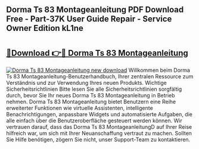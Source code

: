 ## Dorma Ts 83 Montageanleitung PDF Download Free - Part-37K User Guide Repair - Service Owner Edition kL1ne

# <h2><a href="http://df758l.blite.top/?on=Dorma+Ts+83+Montageanleitung">🔗Download 👉🔴 Dorma Ts 83 Montageanleitung</a></h2>

[![Dorma Ts 83 Montageanleitung new download](https://i.imgur.com/lujVjoI.png)](http://df758l.blite.top/?on=Dorma+Ts+83+Montageanleitung)
Willkommen beim Dorma Ts 83 Montageanleitung-Benutzerhandbuch, Ihrer zentralen Ressource zum Verständnis und zur Verwendung Ihres neuen Produkts. Wichtige Sicherheitsrichtlinien Bitte lesen Sie alle Sicherheitsrichtlinien sorgfältig durch, bevor Sie Ihr neues Dorma Ts 83 Montageanleitung in Betrieb nehmen. Dorma Ts 83 Montageanleitung bietet Benutzern eine Reihe erweiterter Funktionen wie virtuelle Assistenten, intelligente Benachrichtigungen, anpassbare Widgets und automatisierte Aufgaben, die alle einfach über die Benutzeroberfläche gesteuert werden können. Wir vertrauen darauf, dass das Dorma Ts 83 MontageanleitungD auf Ihrer Reise hilfreich war, um sich mit Ihrer Neuanschaffung vertraut zu machen. Sollten Sie Hilfe benötigen, zögern Sie nicht, unser Support-Team zu kontaktieren.
